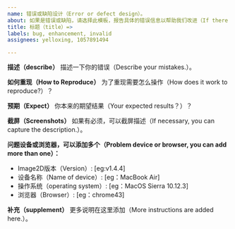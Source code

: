 ```yaml
---
name: 错误或缺陷设计（Error or defect design）。
about: 如果是错误或缺陷，请选择此模板，报告具体的错误信息以帮助我们改进（If there are errors or defects, please select this template and report specific error information to help us improve.）。
title: 标题（title）=>
labels: bug, enhancement, invalid
assignees: yelloxing, 1057891494

---
```


**描述（describe）**
描述一下你的错误（Describe your mistakes.）。

**如何重现（How to Reproduce）**
为了重现需要怎么操作（How does it work to reproduce?）？

**预期（Expect）**
你本来的期望结果（Your expected results？）？

**截屏（Screenshots）**
如果有必须，可以截屏描述（If necessary, you can capture the description.）。

**问题设备或浏览器，可以添加多个（Problem device or browser, you can add more than one）：**
 - Image2D版本（Version）: [eg:v1.4.4]
 - 设备名称（Name of device）: [eg：MacBook Air]
 - 操作系统（operating system）: [eg：MacOS Sierra 10.12.3]
 - 浏览器（Browser）: [eg：chrome43]

**补充（supplement）**
更多说明在这里添加（More instructions are added here.）。
